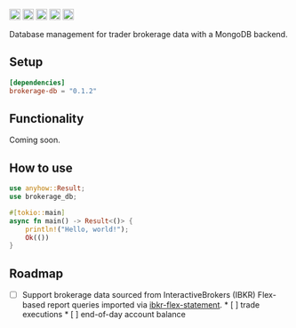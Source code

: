[<img alt="github" src="https://img.shields.io/badge/github-tfiala?style=for-the-badge&labelColor=555555&logo=github" height="20">](https://github.com/tfiala/brokerage-db-rs)
[<img alt="crates.io" src="https://img.shields.io/crates/v/brokerage-db.svg?style=for-the-badge&color=fc8d62&logo=rust" height="20">](https://crates.io/crates/brokerage-db)
[<img alt="docs.rs" src="https://img.shields.io/badge/docs.rs-66c2a5?style=for-the-badge&labelColor=555555&logoColor=white&logo=docs.rs" height="20">](https://docs.rs/brokerage-db/latest/brokerage-db)
[<img alt="build status" src="https://img.shields.io/github/actions/workflow/status/tfiala/brokerage-db-rs/rust.yml?branch=main&style=for-the-badge" height="20">](https://github.com/tfiala/brokerage-db-rs/actions/workflows/rust.yml)
[<img alt="codecov.io" src="https://img.shields.io/codecov/c/github/tfiala/brokerage-db-rs?style=for-the-badge" height="20">](https://codecov.io/gh/tfiala/brokerage-db-rs)

Database management for trader brokerage data with a MongoDB backend.


## Setup

```toml
[dependencies]
brokerage-db = "0.1.2"
```

## Functionality

Coming soon.

## How to use

```rust
use anyhow::Result;
use brokerage_db;

#[tokio::main]
async fn main() -> Result<()> {
    println!("Hello, world!");
    Ok(())
}
```

## Roadmap

* [ ] Support brokerage data sourced from InteractiveBrokers (IBKR) Flex-based report queries 
      imported via [ibkr-flex-statement](https://github.com/tfiala/ibkr-flex-statement-rs).
      * [ ] trade executions
      * [ ] end-of-day account balance



